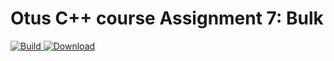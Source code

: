 # Otus C++ course Assignment 7: Bulk

[ ![Build](https://travis-ci.com/artbataev/otus_cpp_7.svg?branch=master) ](https://travis-ci.com/artbataev/otus_cpp_7)
[ ![Download](https://api.bintray.com/packages/artbataev1/Otus_Assignments/Otus_Cpp_7/images/download.svg) ](https://bintray.com/artbataev1/Otus_Assignments/Otus_Cpp_7/#files)
